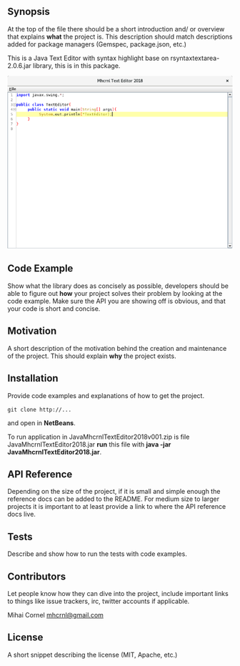 ## Synopsis

At the top of the file there should be a short introduction and/ or overview that explains **what** the project is. This description should match descriptions added for package managers (Gemspec, package.json, etc.)

This is a Java Text Editor with syntax highlight base on rsyntaxtextarea-2.0.6.jar library, this is in this package.

![img01.png](img/img01.png) 

## Code Example

Show what the library does as concisely as possible, developers should be able to figure out **how** your project solves their problem by looking at the code example. Make sure the API you are showing off is obvious, and that your code is short and concise.

## Motivation

A short description of the motivation behind the creation and maintenance of the project. This should explain **why** the project exists.

## Installation

Provide code examples and explanations of how to get the project.

```
git clone http://...
```
and open in **NetBeans**.

To run application in JavaMhcrnlTextEditor2018v001.zip is file JavaMhcrnlTextEditor2018.jar **run** this file with **java -jar JavaMhcrnlTextEditor2018.jar**.


## API Reference

Depending on the size of the project, if it is small and simple enough the reference docs can be added to the README. For medium size to larger projects it is important to at least provide a link to where the API reference docs live.

## Tests

Describe and show how to run the tests with code examples.

## Contributors

Let people know how they can dive into the project, include important links to things like issue trackers, irc, twitter accounts if applicable.

Mihai Cornel [mhcrnl@gmail.com](mhcrnl@gmail.com) 

## License

A short snippet describing the license (MIT, Apache, etc.)
